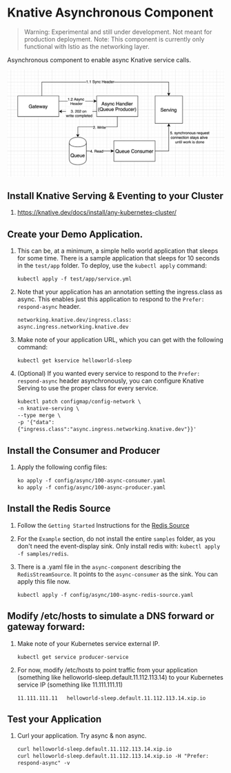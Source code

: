 # Knative Asynchronous Component

>Warning: Experimental and still under development. Not meant for production deployment.
>Note: This component is currently only functional with Istio as the networking layer.

Asynchronous component to enable async Knative service calls.

![diagram](./README-images/diagram.png)

## Install Knative Serving & Eventing to your Cluster

1. https://knative.dev/docs/install/any-kubernetes-cluster/

## Create your Demo Application.

1. This can be, at a minimum, a simple hello world application that sleeps for some time.
   There is a sample application that sleeps for 10 seconds in the `test/app`
   folder. To deploy, use the `kubectl apply` command:
    ```
    kubectl apply -f test/app/service.yml
    ```

1. Note that your application has an annotation setting the ingress.class as async. This enables just this application to respond to the `Prefer: respond-async` header.
    ```
    networking.knative.dev/ingress.class: async.ingress.networking.knative.dev
    ```
    
1. Make note of your application URL, which you can get with the following command:
    ```
    kubectl get kservice helloworld-sleep
    ```
    
1. (Optional) If you wanted every service to respond to the `Prefer: respond-async` header asynchronously, you can configure Knative Serving to use the proper class for every service.

    ```
    kubectl patch configmap/config-network \
    -n knative-serving \
    --type merge \
    -p '{"data":{"ingress.class":"async.ingress.networking.knative.dev"}}'
    ```


## Install the Consumer and Producer

1. Apply the following config files:
    ```
    ko apply -f config/async/100-async-consumer.yaml
    ko apply -f config/async/100-async-producer.yaml
    ```

## Install the Redis Source

1. Follow the `Getting Started` Instructions for the
   [Redis Source](https://github.com/lionelvillard/eventing-redis/tree/master/source)

1. For the `Example` section, do not install the entire `samples` folder, as you
   don't need the event-display sink. Only install redis with:
   `kubectl apply -f samples/redis`.

2. There is a .yaml file in the `async-component` describing the `RedisStreamSource`. It points to the `async-consumer` as the sink. You can apply this file now.
    ```
    kubectl apply -f config/async/100-async-redis-source.yaml
    ```

## Modify /etc/hosts to simulate a DNS forward or gateway forward:
1. Make note of your Kubernetes service external IP.
    ```
    kubectl get service producer-service
    ```

1. For now, modify /etc/hosts to point traffic from your application (something like helloworld-sleep.default.11.112.113.14) to your Kubernetes service IP (something like 11.111.111.11)
    ```
    11.111.111.11   helloworld-sleep.default.11.112.113.14.xip.io
    ```

## Test your Application
1. Curl your application. Try async & non async.
    ```
    curl helloworld-sleep.default.11.112.113.14.xip.io
    curl helloworld-sleep.default.11.112.113.14.xip.io -H "Prefer: respond-async" -v
    ```
